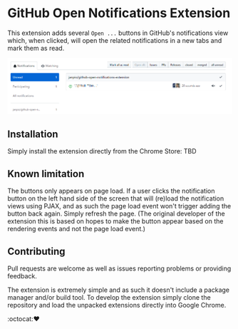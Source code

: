 # GitHub Open Notifications Extension

This extension adds several `Open ...` buttons in GitHub's notifications view which, when clicked, will open the related notifications in a new tabs and mark them as read.

![example](assets/screenshot.png)

## Installation

Simply install the extension directly from the Chrome Store: TBD

## Known limitation

The buttons only appears on page load. If a user clicks the notification button on the left hand side of the screen that will (re)load the notification views using PJAX, and as such the page load event won't trigger adding the button back again. Simply refresh the page. (The original developer of the extension this is based on hopes to make the button appear based on the rendering events and not the page load event.)

## Contributing

Pull requests are welcome as well as issues reporting problems or providing feedback.

The extension is extremely simple and as such it doesn't include a package manager and/or build tool. To develop the extension simply clone the repository and load the unpacked extensions directly into Google Chrome.

:octocat::heart:
